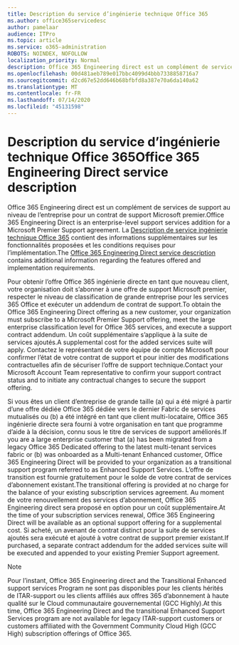 ```yaml
---
title: Description du service d’ingénierie technique Office 365
ms.author: office365servicedesc
author: pamelaar
audience: ITPro
ms.topic: article
ms.service: o365-administration
ROBOTS: NOINDEX, NOFOLLOW
localization_priority: Normal
description: Office 365 Engineering direct est un complément de services de support au niveau de l’entreprise pour un contrat de support Microsoft premier. La description de service ingénierie technique Office 365 contient des informations supplémentaires sur les fonctionnalités proposées et les conditions requises pour l’implémentation.
ms.openlocfilehash: 00d481aeb789e017bbc4099d4bbb7338858716a7
ms.sourcegitcommit: d2cd67e52dd646b68bfbfd8a387e70a6da140a62
ms.translationtype: MT
ms.contentlocale: fr-FR
ms.lasthandoff: 07/14/2020
ms.locfileid: "45131598"
---
```

# <a name="office-365-engineering-direct-service-description"></a><span data-ttu-id="181b6-104">Description du service d’ingénierie technique Office 365</span><span class="sxs-lookup"><span data-stu-id="181b6-104">Office 365 Engineering Direct service description</span></span>

<span data-ttu-id="181b6-105">Office 365 Engineering direct est un complément de services de support au niveau de l’entreprise pour un contrat de support Microsoft premier.</span><span class="sxs-lookup"><span data-stu-id="181b6-105">Office 365 Engineering Direct is an enterprise-level support services addition for a Microsoft Premier Support agreement.</span></span> <span data-ttu-id="181b6-106">La [Description de service ingénierie technique Office 365](https://github.com/MicrosoftDocs/OfficeDocs-O365ServiceDescriptions/blob/master/Office%20365%20Engineering%20Direct%20-%20Svc%20Desc%20(25mar2019).pdf) contient des informations supplémentaires sur les fonctionnalités proposées et les conditions requises pour l’implémentation.</span><span class="sxs-lookup"><span data-stu-id="181b6-106">The [Office 365 Engineering Direct service description](https://github.com/MicrosoftDocs/OfficeDocs-O365ServiceDescriptions/blob/master/Office%20365%20Engineering%20Direct%20-%20Svc%20Desc%20(25mar2019).pdf) contains additional information regarding the features offered and implementation requirements.</span></span>

<span data-ttu-id="181b6-107">Pour obtenir l’offre Office 365 ingénierie directe en tant que nouveau client, votre organisation doit s’abonner à une offre de support Microsoft premier, respecter le niveau de classification de grande entreprise pour les services 365 Office et exécuter un addendum de contrat de support.</span><span class="sxs-lookup"><span data-stu-id="181b6-107">To obtain the Office 365 Engineering Direct offering as a new customer, your organization must subscribe to a Microsoft Premier Support offering, meet the large enterprise classification level for Office 365 services, and execute a support contract addendum.</span></span> <span data-ttu-id="181b6-108">Un coût supplémentaire s’applique à la suite de services ajoutés.</span><span class="sxs-lookup"><span data-stu-id="181b6-108">A supplemental cost for the added services suite will apply.</span></span> <span data-ttu-id="181b6-109">Contactez le représentant de votre équipe de compte Microsoft pour confirmer l’état de votre contrat de support et pour initier des modifications contractuelles afin de sécuriser l’offre de support technique.</span><span class="sxs-lookup"><span data-stu-id="181b6-109">Contact your Microsoft Account Team representative to confirm your support contract status and to initiate any contractual changes to secure the support offering.</span></span> 

<span data-ttu-id="181b6-110">Si vous êtes un client d’entreprise de grande taille (a) qui a été migré à partir d’une offre dédiée Office 365 dédiée vers le dernier Fabric de services mutualisés ou (b) a été intégré en tant que client multi-locataire, Office 365 ingénierie directe sera fourni à votre organisation en tant que programme d’aide à la décision, connu sous le titre de services de support améliorés.</span><span class="sxs-lookup"><span data-stu-id="181b6-110">If you are a large enterprise customer that (a) has been migrated from a legacy Office 365 Dedicated offering to the latest multi-tenant services fabric or (b) was onboarded as a Multi-tenant Enhanced customer, Office 365 Engineering Direct will be provided to your organization as a transitional support program referred to as Enhanced Support Services.</span></span> <span data-ttu-id="181b6-111">L’offre de transition est fournie gratuitement pour le solde de votre contrat de services d’abonnement existant.</span><span class="sxs-lookup"><span data-stu-id="181b6-111">The transitional offering is provided at no charge for the balance of your existing subscription services agreement.</span></span> <span data-ttu-id="181b6-112">Au moment de votre renouvellement des services d’abonnement, Office 365 Engineering direct sera proposé en option pour un coût supplémentaire.</span><span class="sxs-lookup"><span data-stu-id="181b6-112">At the time of your subscription services renewal, Office 365 Engineering Direct will be available as an optional support offering for a supplemental cost.</span></span> <span data-ttu-id="181b6-113">Si acheté, un avenant de contrat distinct pour la suite de services ajoutés sera exécuté et ajouté à votre contrat de support premier existant.</span><span class="sxs-lookup"><span data-stu-id="181b6-113">If purchased, a separate contract addendum for the added services suite will be executed and appended to your existing Premier Support agreement.</span></span>

> [!NOTE]
> <span data-ttu-id="181b6-114">Pour l’instant, Office 365 Engineering direct and the Transitional Enhanced support services Program ne sont pas disponibles pour les clients hérités de ITAR-support ou les clients affiliés aux offres 365 d’abonnement à haute qualité sur le Cloud communautaire gouvernemental (GCC Highly).</span><span class="sxs-lookup"><span data-stu-id="181b6-114">At this time, Office 365 Engineering Direct and the transitional Enhanced Support Services program are not available for legacy ITAR-support customers or customers affiliated with the Government Community Cloud High (GCC High) subscription offerings of Office 365.</span></span>
